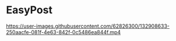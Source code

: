 # EasyPost



https://user-images.githubusercontent.com/62826300/132908633-250aacfe-081f-4e63-842f-0c5486ea844f.mp4

